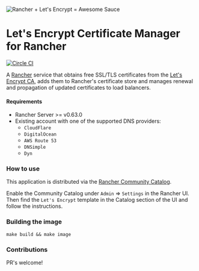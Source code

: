 ![Rancher + Let's Encrypt = Awesome Sauce](https://raw.githubusercontent.com/janeczku/rancher-letsencrypt/master/hero.png)

# Let's Encrypt Certificate Manager for Rancher

[![Circle CI](https://circleci.com/gh/janeczku/rancher-letsencrypt.svg?style=shield&circle-token=cd06c9a78ae3ef7b6c1387067c36360f62d97b7a)](https://circleci.com/gh/janeczku/rancher-letsencrypt)

A [Rancher](http://rancher.com/rancher/) service that obtains free SSL/TLS certificates from the [Let's Encrypt CA](https://letsencrypt.org/), adds them to Rancher's certificate store and manages renewal and propagation of updated certificates to load balancers.

#### Requirements
* Rancher Server >= v0.63.0
* Existing account with one of the supported DNS providers:
  * `CloudFlare`
  * `DigitalOcean`
  * `AWS Route 53`
  * `DNSimple`
  * `Dyn`

### How to use

This application is distributed via the [Rancher Community Catalog](https://github.com/rancher/community-catalog).

Enable the Community Catalog under `Admin` => `Settings` in the Rancher UI.
Then find the `Let's Encrypt` template in the Catalog section of the UI and follow the instructions.

### Building the image

`make build && make image`

### Contributions

PR's welcome!
